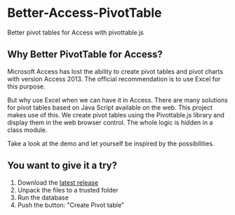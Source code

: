 # Better-Access-PivotTable
Better pivot tables for Access with pivottable.js

## Why Better PivotTable for Access?

Microsoft Access has lost the ability to create pivot tables and pivot charts with version Access 2013. The official recommendation is to use Excel for this purpose. 

But why use Excel when we can have it in Access. There are many solutions for pivot tables based on Java Script available on the web. This project makes use of this.
We create pivot tables using the Pivottable.js library and display them in the web browser control. The whole logic is hidden in a class module.

Take a look at the demo and let yourself be inspired by the possibilities.

## You want to give it a try?
1. Download the [latest release](https://github.com/team-moeller/better-access-pivottable/releases/latest)
2. Unpack the files to a trusted folder
3. Run the database
4. Push the button: "Create Pivot table"
